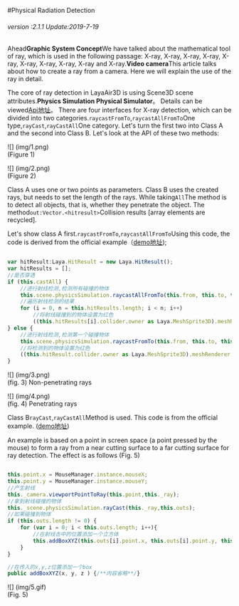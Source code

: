 #Physical Radiation Detection

###### *version :2.1.1   Update:2019-7-19*

Ahead**Graphic System Concept**We have talked about the mathematical tool of ray, which is used in the following passage: X-ray, X-ray, X-ray, X-ray, X-ray, X-ray, X-ray, X-ray, X-ray and X-ray.**Video camera**This article talks about how to create a ray from a camera. Here we will explain the use of the ray in detail.

The core of ray detection in LayaAir3D is using Scene3D scene attributes.**Physics Simulation Physical Simulator**。 Details can be viewed[Api地址](https://layaair.ldc.layabox.com/api2/Chinese/index.html?category=3D&class=laya.d3.physics.PhysicsSimulation)。 There are four interfaces for X-ray detection, which can be divided into two categories.`raycastFromTo`,`raycastAllFromTo`One type,`rayCast`,`rayCastAll`One category. Let's turn the first two into Class A and the second into Class B. Let's look at the API of these two methods:

![] (img/1.png)<br> (Figure 1)

![] (img/2.png)<br> (Figure 2)

Class A uses one or two points as parameters. Class B uses the created rays, but needs to set the length of the rays. While taking`All`The method is to detect all objects, that is, whether they penetrate the object. The method`out:Vector.<hitresult>`Collision results [array elements are recycled].</hitresult>

Let's show class A first.`raycastFromTo`,`raycastAllFromTo`Using this code, the code is derived from the official example（[demo地址](https://layaair.ldc.layabox.com/demo2/?language=ch&category=3d&group=Physics3D&name=PhysicsWorld_RayShapeCast));


```typescript

var hitResult:Laya.HitResult = new Laya.HitResult();
var hitResults = [];
//是否穿透
if (this.castAll) {
    //进行射线检测,检测所有碰撞的物体
    this.scene.physicsSimulation.raycastAllFromTo(this.from, this.to, this.hitResults);
    //遍历射线检测的结果
    for (i = 0, n = this.hitResults.length; i < n; i++)
        //将射线碰撞到的物体设置为红色
        ((this.hitResults[i].collider.owner as Laya.MeshSprite3D).meshRenderer.sharedMaterial as Laya.BlinnPhongMaterial).albedoColor = new Laya.Vector4(1.0, 0.0, 0.0, 1.0);
} else {
    //进行射线检测,检测第一个碰撞物体
    this.scene.physicsSimulation.raycastFromTo(this.from, this.to, this.hitResult);
    //将检测到的物体设置为红色
    ((this.hitResult.collider.owner as Laya.MeshSprite3D).meshRenderer.sharedMaterial as Laya.BlinnPhongMaterial).albedoColor = new Laya.Vector4(1.0, 0.0, 0.0, 1.0);
}
```


![] (img/3.png)<br> (fig. 3) Non-penetrating rays

![] (img/4.png)<br> (fig. 4) Penetrating rays

Class B`rayCast`,`rayCastAll`Method is used. This code is from the official example. ([demo地址](https://layaair.ldc.layabox.com/demo2/?language=ch&category=3d&group=Camera&name=CameraRay))

An example is based on a point in screen space (a point pressed by the mouse) to form a ray from a near cutting surface to a far cutting surface for ray detection. The effect is as follows (Fig. 5)


```typescript

this.point.x = MouseManager.instance.mouseX;
this.point.y = MouseManager.instance.mouseY;
//产生射线
this._camera.viewportPointToRay(this.point,this._ray);
//拿到射线碰撞的物体
this._scene.physicsSimulation.rayCast(this._ray,this.outs);
//如果碰撞到物体
if (this.outs.length != 0) {
    for (var i = 0; i < this.outs.length; i++){
        //在射线击中的位置添加一个立方体
        this.addBoxXYZ(this.outs[i].point.x, this.outs[i].point.y, this.outs[i].point.z );
    }		
}

//在传入的x,y,z位置添加一个box
public addBoxXYZ(x, y, z ) {/**内容省略**/}
```


![] (img/5.gif) <br> (Fig. 5)